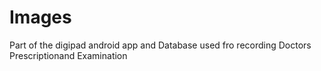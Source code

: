 # Images 
Part of the digipad android app and Database used fro recording Doctors Prescriptionand Examination
